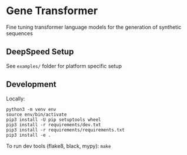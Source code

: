 # Gene Transformer

Fine tuning transformer language models for the generation of synthetic sequences


## DeepSpeed Setup 

See `examples/` folder for platform specific setup

## Development
Locally:
```
python3 -m venv env
source env/bin/activate
pip3 install -U pip setuptools wheel
pip3 install -r requirements/dev.txt
pip3 install -r requirements/requirements.txt
pip3 install -e .
```
To run dev tools (flake8, black, mypy): `make`
